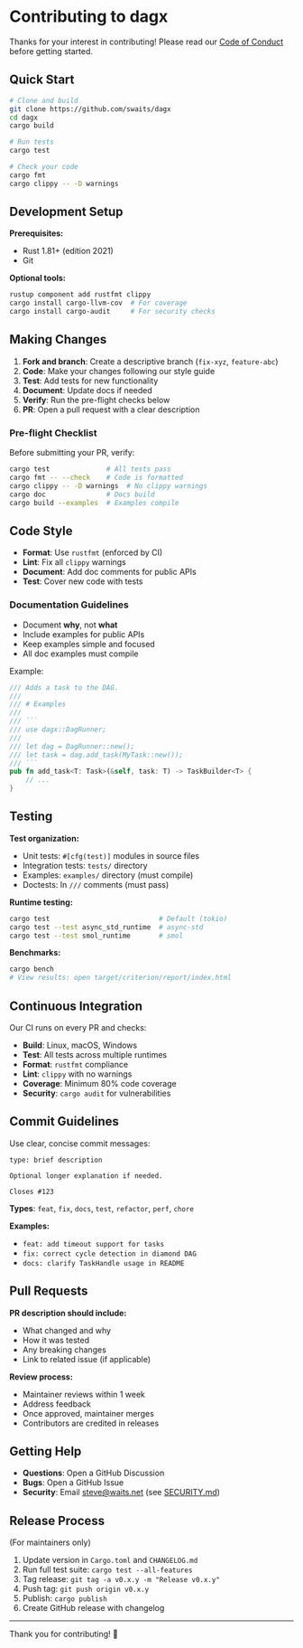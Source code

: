 # Contributing to dagx

Thanks for your interest in contributing! Please read our [Code of Conduct](CODE_OF_CONDUCT.md) before getting started.

## Quick Start

```bash
# Clone and build
git clone https://github.com/swaits/dagx
cd dagx
cargo build

# Run tests
cargo test

# Check your code
cargo fmt
cargo clippy -- -D warnings
```

## Development Setup

**Prerequisites:**
- Rust 1.81+ (edition 2021)
- Git

**Optional tools:**
```bash
rustup component add rustfmt clippy
cargo install cargo-llvm-cov  # For coverage
cargo install cargo-audit     # For security checks
```

## Making Changes

1. **Fork and branch**: Create a descriptive branch (`fix-xyz`, `feature-abc`)
2. **Code**: Make your changes following our style guide
3. **Test**: Add tests for new functionality
4. **Document**: Update docs if needed
5. **Verify**: Run the pre-flight checks below
6. **PR**: Open a pull request with a clear description

### Pre-flight Checklist

Before submitting your PR, verify:

```bash
cargo test              # All tests pass
cargo fmt -- --check    # Code is formatted
cargo clippy -- -D warnings  # No clippy warnings
cargo doc               # Docs build
cargo build --examples  # Examples compile
```

## Code Style

- **Format**: Use `rustfmt` (enforced by CI)
- **Lint**: Fix all `clippy` warnings
- **Document**: Add doc comments for public APIs
- **Test**: Cover new code with tests

### Documentation Guidelines

- Document **why**, not **what**
- Include examples for public APIs
- Keep examples simple and focused
- All doc examples must compile

Example:
```rust
/// Adds a task to the DAG.
///
/// # Examples
///
/// ```
/// use dagx::DagRunner;
///
/// let dag = DagRunner::new();
/// let task = dag.add_task(MyTask::new());
/// ```
pub fn add_task<T: Task>(&self, task: T) -> TaskBuilder<T> {
    // ...
}
```

## Testing

**Test organization:**
- Unit tests: `#[cfg(test)]` modules in source files
- Integration tests: `tests/` directory
- Examples: `examples/` directory (must compile)
- Doctests: In `///` comments (must pass)

**Runtime testing:**
```bash
cargo test                           # Default (tokio)
cargo test --test async_std_runtime  # async-std
cargo test --test smol_runtime       # smol
```

**Benchmarks:**
```bash
cargo bench
# View results: open target/criterion/report/index.html
```

## Continuous Integration

Our CI runs on every PR and checks:

- **Build**: Linux, macOS, Windows
- **Test**: All tests across multiple runtimes
- **Format**: `rustfmt` compliance
- **Lint**: `clippy` with no warnings
- **Coverage**: Minimum 80% code coverage
- **Security**: `cargo audit` for vulnerabilities

## Commit Guidelines

Use clear, concise commit messages:

```
type: brief description

Optional longer explanation if needed.

Closes #123
```

**Types**: `feat`, `fix`, `docs`, `test`, `refactor`, `perf`, `chore`

**Examples:**
- `feat: add timeout support for tasks`
- `fix: correct cycle detection in diamond DAG`
- `docs: clarify TaskHandle usage in README`

## Pull Requests

**PR description should include:**
- What changed and why
- How it was tested
- Any breaking changes
- Link to related issue (if applicable)

**Review process:**
- Maintainer reviews within 1 week
- Address feedback
- Once approved, maintainer merges
- Contributors are credited in releases

## Getting Help

- **Questions**: Open a GitHub Discussion
- **Bugs**: Open a GitHub Issue
- **Security**: Email steve@waits.net (see [SECURITY.md](SECURITY.md))

## Release Process

(For maintainers only)

1. Update version in `Cargo.toml` and `CHANGELOG.md`
2. Run full test suite: `cargo test --all-features`
3. Tag release: `git tag -a v0.x.y -m "Release v0.x.y"`
4. Push tag: `git push origin v0.x.y`
5. Publish: `cargo publish`
6. Create GitHub release with changelog

---

Thank you for contributing! 🎉
